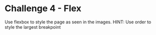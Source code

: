 # Challenge 4 - Flex

Use flexbox to style the page as seen in the images. 
HINT: Use order to style the largest breakpoint